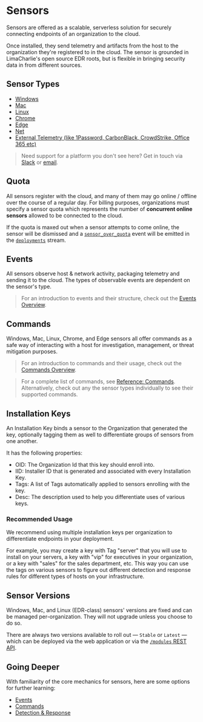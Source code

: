 # Sensors

Sensors are offered as a scalable, serverless solution for securely connecting endpoints of an organization to the cloud. 

Once installed, they send telemetry and artifacts from the host to the organization they're registered to in the cloud. The sensor is grounded in LimaCharlie's open source EDR roots, but is flexible in bringing security data in from different sources.

## Sensor Types

* [Windows](sensors/windows.md)
* [Mac](sensors/mac.md)
* [Linux](sensors/linux.md)
* [Chrome](sensors/chrome.md)
* [Edge](sensors/edge.md)
* [Net](sensors/net.md)
* [External Telemetry (like 1Password, CarbonBlack, CrowdStrike, Office 365 etc)](lc_adapter.md)

> Need support for a platform you don't see here? Get in touch via [Slack](https://slack.limacharlie.io) or [email](mailto:answers@limacharlie.io).

## Quota

All sensors register with the cloud, and many of them may go online / offline over the course of a regular day. For billing purposes, organizations must specify a sensor quota which represents the number of **concurrent online sensors** allowed to be connected to the cloud. 

If the quota is maxed out when a sensor attempts to come online, the sensor will be dismissed and a [`sensor_over_quota`](events.md#sensor_over_quota) event will be emitted in the [`deployments`](events-overview.md#streams) stream.

## Events

All sensors observe host & network activity, packaging telemetry and sending it to the cloud. The types of observable events are dependent on the sensor's type. 

> For an introduction to events and their structure, check out the [Events Overview](events-overview.md).

## Commands

Windows, Mac, Linux, Chrome, and Edge sensors all offer commands as a safe way of interacting with a host for investigation, management, or threat mitigation purposes. 

> For an introduction to commands and their usage, check out the [Commands Overview](sensor-commands-overview.md).

> For a complete list of commands, see [Reference: Commands](sensor_commands.md). Alternatively, check out any the sensor types individually to see their supported commands.

## Installation Keys

An Installation Key binds a sensor to the Organization that generated the key, optionally tagging them as well to differentiate groups of sensors from one another.

It has the following properties:

* OID: The Organization Id that this key should enroll into.
* IID: Installer ID that is generated and associated with every Installation Key.
* Tags: A list of Tags automatically applied to sensors enrolling with the key.
* Desc: The description used to help you differentiate uses of various keys.

### Recommended Usage

We recommend using multiple installation keys per organization to differentiate endpoints in your deployment. 

For example, you may create a key with Tag "server" that you will use to install on your servers, a key with "vip" for executives in your organization, or a key with "sales" for the sales department, etc. This way you can use the tags on various sensors to figure out different detection and response rules for different types of hosts on your infrastructure.

## Sensor Versions

Windows, Mac, and Linux (EDR-class) sensors' versions are fixed and can be managed per-organization. They will not upgrade unless you choose to do so. 

There are always two versions available to roll out &mdash; `Stable` or `Latest` &mdash; which can be deployed via the web application or via the [`/modules` REST API](https://doc.limacharlie.io/docs/api/b3A6MTk2NDI2OA-update-sensors). 

## Going Deeper

With familiarity of the core mechanics for sensors, here are some options for further learning:

* [Events](events.md)
* [Commands](sensor_commands.md)
* [Detection & Response](dr.md)
